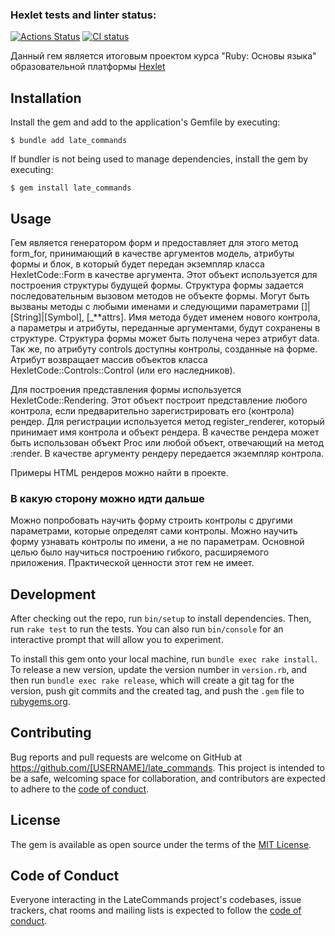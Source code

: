 ### Hexlet tests and linter status:
[![Actions Status](https://github.com/mike090/rails-project-lvl1/workflows/hexlet-check/badge.svg)](https://github.com/mike090/rails-project-lvl1/actions)
[![CI status](https://github.com/mike090/rails-project-lvl1/actions/workflows/main.yml/badge.svg)](https://github.com/mike090/rails-project-lvl1/actions)

Данный гем является итоговым проектом курса "Ruby: Основы языка" образовательной платформы [Hexlet](https://hexlet.io)

## Installation

Install the gem and add to the application's Gemfile by executing:

    $ bundle add late_commands

If bundler is not being used to manage dependencies, install the gem by executing:

    $ gem install late_commands

## Usage

Гем является генератором форм и предоставляет для этого метод form_for, принимающий в качестве аргументов модель, атрибуты формы и блок, в который будет передан экземпляр класса HexletCode::Form в качестве аргумента. Этот объект используется для построения структуры будущей формы. Структура формы задается последовательным вызовом методов не объекте формы. Могут быть вызваны методы с любыми именами и следующими параметрами []|[String]|[Symbol], [_**attrs]. Имя метода будет именем нового контрола, а параметры и атрибуты, переданные аргументами, будут сохранены в структуре. Структура формы может быть получена через атрибут data. Так же, по атрибуту controls доступны контролы, созданные на форме. Атрибут возвращает массив объектов класса HexletCode::Controls::Control (или его наследников).

Для построения представления формы используется HexletCode::Rendering. Этот объект построит представление любого контрола, если предварительно зарегистрировать его (контрола) рендер. Для регистрации используется метод register_renderer, который принимает имя контрола и объект рендера. В качестве рендера может быть использован объект Proc или любой объект, отвечающий на метод :render. В качестве аргументу рендеру передается экземпляр контрола.

Примеры HTML рендеров можно найти в проекте.

### В какую сторону можно идти дальше

Можно попробовать научить форму строить контролы с другими параметрами, которые определят сами контролы. Можно научить форму узнавать контролы по имени, а не по параметрам.
Основной целью было научиться построению гибкого, расширяемого приложения.
Практической ценности этот гем не имеет.

## Development

After checking out the repo, run `bin/setup` to install dependencies. Then, run `rake test` to run the tests. You can also run `bin/console` for an interactive prompt that will allow you to experiment.

To install this gem onto your local machine, run `bundle exec rake install`. To release a new version, update the version number in `version.rb`, and then run `bundle exec rake release`, which will create a git tag for the version, push git commits and the created tag, and push the `.gem` file to [rubygems.org](https://rubygems.org).

## Contributing

Bug reports and pull requests are welcome on GitHub at https://github.com/[USERNAME]/late_commands. This project is intended to be a safe, welcoming space for collaboration, and contributors are expected to adhere to the [code of conduct](https://github.com/[USERNAME]/late_commands/blob/master/CODE_OF_CONDUCT.md).

## License

The gem is available as open source under the terms of the [MIT License](https://opensource.org/licenses/MIT).

## Code of Conduct

Everyone interacting in the LateCommands project's codebases, issue trackers, chat rooms and mailing lists is expected to follow the [code of conduct](https://github.com/[USERNAME]/late_commands/blob/master/CODE_OF_CONDUCT.md).